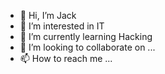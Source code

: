 - 👋 Hi, I’m Jack
- 👀 I’m interested in IT
- 🌱 I’m currently learning Hacking
- 💞️ I’m looking to collaborate on ...
- 📫 How to reach me ...

<!---
thanlin1500/thanlin1500 is a ✨ special ✨ repository because its `README.md` (this file) appears on your GitHub profile.
You can click the Preview link to take a look at your changes.
--->
